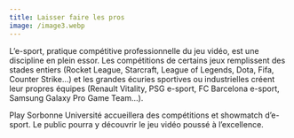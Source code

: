 ```yaml
---
title: Laisser faire les pros
image: /image3.webp
---
```


L’e-sport, pratique compétitive professionnelle du jeu vidéo, est une discipline en plein essor. Les compétitions de certains jeux remplissent des stades entiers (Rocket League, Starcraft, League of Legends, Dota, Fifa, Counter Strike...) et les grandes écuries sportives ou industrielles créent leur propres équipes (Renault Vitality, PSG e-sport, FC Barcelona e-sport, Samsung Galaxy Pro Game Team...).


Play Sorbonne Université accueillera des compétitions et showmatch d’e-sport. Le public pourra y découvrir le jeu vidéo poussé à l’excellence.